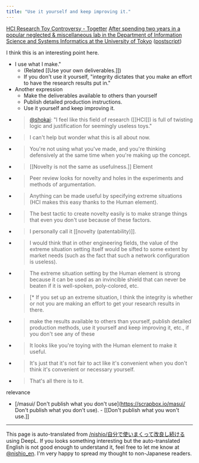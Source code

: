 ```yaml
---
title: "Use it yourself and keep improving it."
---
```


[HCI Research Toy Controversy - Togetter](https://togetter.com/li/1334884)
[After spending two years in a popular neglected & miscellaneous lab in the Department of Information Science and Systems Informatics at the University of Tokyo](https://anond.hatelabo.jp/20190329034939) ([postscript](https://anond.hatelabo.jp/20190330134453))

I think this is an interesting point here.
- I use what I make."
    - (Related [[Use your own deliverables.]])
    - If you don't use it yourself, "integrity dictates that you make an effort to have the research results put in."
- Another expression
    - Make the deliverables available to others than yourself
    - Publish detailed production instructions.
    - Use it yourself and keep improving it.
- > [@shokai](https://twitter.com/shokai/status/1113024808638283776): "I feel like this field of research ([[HCI]]) is full of twisting logic and justification for seemingly useless toys."
- > I can't help but wonder what this is all about now.
- > You're not using what you've made, and you're thinking defensively at the same time when you're making up the concept.
- >  [[Novelty is not the same as usefulness.]] Element
- > Peer review looks for novelty and holes in the experiments and methods of argumentation.
- > Anything can be made useful by specifying extreme situations (HCI makes this easy thanks to the Human element).
- > The best tactic to create novelty easily is to make strange things that even you don't use because of these factors.
- > I personally call it [[novelty (patentability)]].
- > I would think that in other engineering fields, the value of the extreme situation setting itself would be sifted to some extent by market needs (such as the fact that such a network configuration is useless).
- > The extreme situation setting by the Human element is strong because it can be used as an invincible shield that can never be beaten if it is well-spoken, poly-colored, etc.
- > [* If you set up an extreme situation, I think the integrity is whether or not you are making an effort to get your research results in there.
- > make the results available to others than yourself, publish detailed production methods, use it yourself and keep improving it, etc., if you don't see any of these
- > It looks like you're toying with the Human element to make it useful.
- > It's just that it's not fair to act like it's convenient when you don't think it's convenient or necessary yourself.
- > That's all there is to it.

relevance
- [/masui/ Don't publish what you don't use](https://scrapbox.io/masui/ Don't publish what you don't use).
        - [[Don't publish what you won't use.]]

---
This page is auto-translated from [/nishio/自分で使いまくって改良し続ける](https://scrapbox.io/nishio/自分で使いまくって改良し続ける) using DeepL. If you looks something interesting but the auto-translated English is not good enough to understand it, feel free to let me know at [@nishio_en](https://twitter.com/nishio_en). I'm very happy to spread my thought to non-Japanese readers.